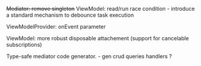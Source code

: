 ~~Mediator: remove singleton~~
ViewModel: read/run race condition
    - introduce a standard mechanism to debounce task execution

ViewModelProvider: onEvent parameter

ViewModel: more robust disposable attachement (support for cancelable subscriptions)



Type-safe mediator code generator.
    - gen crud queries handlers ?
